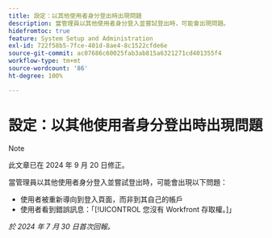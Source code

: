 ```yaml
---
title: 設定：以其他使用者身分登出時出現問題
description: 當管理員以其他使用者身分登入並嘗試登出時，可能會出現問題。
hidefromtoc: true
feature: System Setup and Administration
exl-id: 722f58b5-7fce-401d-8ae4-8c1522cfde6e
source-git-commit: ac07686c60025fab3ab815a6321271cd401355f4
workflow-type: tm+mt
source-wordcount: '86'
ht-degree: 100%

---
```


# 設定：以其他使用者身分登出時出現問題

>[!NOTE]
>
>此文章已在 2024 年 9 月 20 日修正。

當管理員以其他使用者身分登入並嘗試登出時，可能會出現以下問題：

* 使用者被重新導向到登入頁面，而非到其自己的帳戶
* 使用者看到錯誤訊息：「[!UICONTROL 您沒有 Workfront 存取權。]」

_於 2024 年 7 月 30 日首次回報。_
